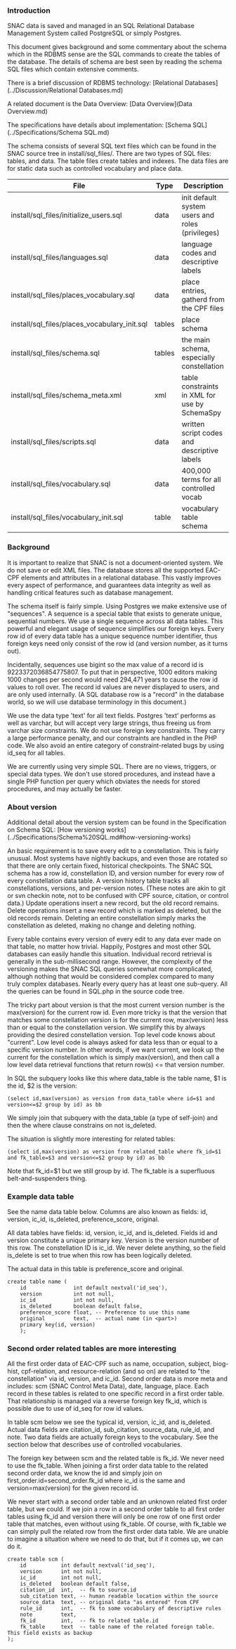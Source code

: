 
### Introduction

SNAC data is saved and managed in an SQL Relational Database Management System called PostgreSQL or simply
Postgres.

This document gives background and some commentary about the schema which in the RDBMS sense are the SQL
commands to create the tables of the database. The details of schema are best seen by reading the schema SQL
files which contain extensive comments.

There is a brief discussion of RDBMS technology: [Relational Databases](../Discussion/Relational Databases.md)

A related document is the Data Overview: [Data Overview](Data Overview.md)

The specifications have details about implementation: [Schema SQL](../Specifications/Schema SQL.md)

The schema consists of several SQL text files which can be found in the SNAC source tree in
install/sql_files/. There are two types of SQL files: tables, and data. The table files create tables and
indexes. The data files are for static data such as controlled vocabulary and place data.


| File                                         | Type   | Description                                      |
|----------------------------------------------|--------|--------------------------------------------------|
| install/sql_files/initialize_users.sql       | data   | init default system users and roles (privileges) |
| install/sql_files/languages.sql              | data   | language codes and descriptive labels            |
| install/sql_files/places_vocabulary.sql      | data   | place entries, gatherd from the CPF files        |
| install/sql_files/places_vocabulary_init.sql | tables | place schema                                     |
| install/sql_files/schema.sql                 | tables | the main schema, especially constellation        |
| install/sql_files/schema_meta.xml            | xml    | table constraints in XML for use by SchemaSpy    |
| install/sql_files/scripts.sql                | data   | written script codes and descriptive labels      |
| install/sql_files/vocabulary.sql             | data   | 400,000 terms for all controlled vocab           |
| install/sql_files/vocabulary_init.sql        | table  | vocabulary table schema                          |


### Background

It is important to realize that SNAC is not a document-oriented system. We do not save or edit XML files. The
database stores all the supported EAC-CPF elements and attributes in a relational database. This vastly
improves every aspect of performance, and guarantees data integrity as well as handling critical features such
as database management.

The schema itself is fairly simple. Using Postgres we make extensive use of "sequences". A sequence is a
special table that exists to generate unique, sequential numbers. We use a single sequence across all data
tables. This powerful and elegant usage of sequence simplifies our foreign keys. Every row id of every data
table has a unique sequence number identifier, thus foreign keys need only consist of the row id (and version
number, as it turns out).

Incidentally, sequences use bigint so the max value of a record id is 9223372036854775807. To put that in
perspective, 1000 editors making 1000 changes per second would need 294,471 years to cause the row id values
to roll over. The record id values are never displayed to users, and are only used internally. (A SQL database
row is a "record" in the database world, so we will use database terminology in this document.)

We use the data type 'text' for all text fields. Postgres 'text' performs as well as
varchar, but will accept very large strings, thus freeing us from varchar size constraints. We do not use
foreign key constraints. They carry a large performance penalty, and our constraints are handled in the PHP
code. We also avoid an entire category of constraint-related bugs by using id_seq for all tables.

We are currently using very simple SQL. There are no views, triggers, or special data types. We don't use
stored procedures, and instead have a single PHP function per query which obviates the needs for stored
procedures, and may actually be faster.

### About version

Additional detail about the version system can be found in the Specification on Schema SQL:
[How versioning works] (../Specifications/Schema%20SQL.md#how-versioning-works)

An basic requirement is to save every edit to a constellation. This is fairly unusual. Most systems have
nightly backups, and even those are rotated so that there are only certain fixed, historical checkpoints. The
SNAC SQL schema has a row id, constellation ID, and version number for every row of every constellation data
table. A version history table tracks all constellations, versions, and per-version notes. (These notes are
akin to git or svn checkin note, not to be confused with CPF source, citation, or control data.) Update
operations insert a new record, but the old record remains. Delete operations insert a new record which is
marked as deleted, but the old records remain. Deleting an entire constellation simply marks the constellation
as deleted, making no change and deleting nothing.

Every table contains every version of every edit to any data ever made on that table, no matter how
trivial. Happily, Postgres and most other SQL databases can easily handle this situation. Individual record
retrieval is generally in the sub-millisecond range. However, the complexity of the versioning makes the SNAC
SQL queries somewhat more complicated, although nothing that would be considered complex compared to many
truly complex databases. Nearly every query has at least one sub-query. All the queries can be found in
SQL.php in the source code tree.

The tricky part about version is that the most current version number is the max(version) for the current row
id. Even more tricky is that the version that matches some constellation version is for the current row,
max(version) less than or equal to the constellation version. We simplify this by always providing the desired
constellation version. Top level code knows about "current". Low level code is always asked for data less than
or equal to a specific version number. In other words, if we want current, we look up the current for the
constellation which is simply max(version), and then call a low level data retrieval functions that return
row(s) <= that version number.

In SQL the subquery looks like this where data_table is the table name, $1 is the id, $2 is the version:

```
(select id,max(version) as version from data_table where id=$1 and version<=$2 group by id) as bb
```

We simply join that subquery with the data_table (a type of self-join) and then the where clause constrains on
not is_deleted.

The situation is slightly more interesting for related tables:

```
(select id,max(version) as version from related_table where fk_id=$1 and fk_table=$3 and version<=$2 group by id) as bb
```

Note that fk_id=$1 but we still group by id. The fk_table is a superfluous belt-and-suspenders thing.


### Example data table

See the name data table below. Columns are also known as fields: id, version, ic_id, is_deleted,
preference_score, original.

All data tables have fields: id, version, ic_id, and is_deleted. Fields id and version constitute a unique
primary key. Version is the version number of this row. The constellation ID is ic_id. We never delete
anything, so the field is_delete is set to true when this row has been logically deleted.

The actual data in this table is preference_score and original. 


```
create table name (
    id               int default nextval('id_seq'),
    version          int not null,
    ic_id            int not null,
    is_deleted       boolean default false,
    preference_score float, -- Preference to use this name
    original         text,  -- actual name (in <part>)
    primary key(id, version)
    );
```


### Second order related tables are more interesting

All the first order data of EAC-CPF such as name, occupation, subject, biog-hist, cpf-relation, and
resource-relation (and so on) are related to "the constellation" via id, version, and ic_id. Second order data
is more meta and includes: scm (SNAC Control Meta Data), date, language, place. Each record in these tables is
related to one specific record in a first order table. That relationship is managed via a reverse foreign key
fk_id, which is possible due to use of id_seq for row id values.

In table scm below we see the typical id, version, ic_id, and is_deleted. Actual data fields are citation_id,
sub_citation, source_data, rule_id, and note. Two data fields are actually foreign keys to the vocabulary. See
the section below that describes use of controlled vocabularies.

The foreign key between scm and the related table is fk_id. We never need to use the fk_table. When joining a
first order data table to the related second order data, we know the id and simply join on
first_order.id=second_order.fk_id where ic_id is the same and version=max(version) for the given record id.

We never start with a second order table and an unknown related first order table, but we could. If we join a
row in a second order table to all first order tables using fk_id and version there will only be one row of
one first order table that matches, even without using fk_table. Of course, with fk_table we can simply pull
the related row from the first order data table. We are unable to imagine a situation where we need to do
that, but if it comes up, we can do it.


```
create table scm (
    id           int default nextval('id_seq'),
    version      int not null,
    ic_id        int not null,
    is_deleted   boolean default false,
    citation_id  int,  -- fk to source.id
    sub_citation text, -- human readable location within the source
    source_data  text, -- original data "as entered" from CPF
    rule_id      int,  -- fk to some vocabulary of descriptive rules
    note         text,
    fk_id        int,  -- fk to related table.id
    fk_table     text  -- table name of the related foreign table. This field exists as backup
);
```


